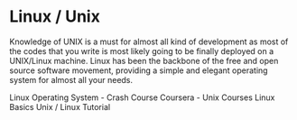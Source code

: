 # Linux / Unix

Knowledge of UNIX is a must for almost all kind of development as most of the codes that you write is most likely going to be finally deployed on a UNIX/Linux machine. Linux has been the backbone of the free and open source software movement, providing a simple and elegant operating system for almost all your needs.

<BadgeLink colorScheme='blue' badgeText='Watch' href='https://www.youtube.com/watch?v=ROjZy1WbCIA'>Linux Operating System - Crash Course</BadgeLink>
<BadgeLink colorScheme='blue' badgeText='Watch' href='https://www.coursera.org/courses?query=unix'>Coursera - Unix Courses</BadgeLink>
<BadgeLink colorScheme='yellow' badgeText='Read' href='https://dev.to/rudrakshi99/linux-basics-2onj'>Linux Basics </BadgeLink>
<BadgeLink colorScheme='yellow' badgeText='Read' href='https://www.tutorialspoint.com/unix/index.htm'>Unix / Linux Tutorial</BadgeLink>
